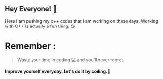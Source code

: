 ## Hey Everyone!  👋
Here I am pushing my c++ codes that I am working on these days. Working with C++ is actually a fun thing. 😌

# Remember :
>Waste your time in coding 💻 and you'll never regret.

**Improve yourself everyday. Let's do it by coding.👊**